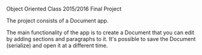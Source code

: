 Object Oriented Class 2015/2016 Final Project 

The project consists of a Document app. 

The main functionality of the app is to create a Document that you can edit by adding sections and paragraphs to it.
It's possible to save the Document (serialize) and open it at a different time.




